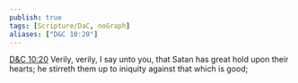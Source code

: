 ```yaml
---
publish: true
tags: [Scripture/DaC, noGraph]
aliases: ["D&C 10:20"]
---
```

[D&C 10:20](https://churchofjesuschrist.org/study/scriptures/dc-testament/dc/10?lang=eng&id=p20#p20) Verily, verily, I say unto you, that Satan has great hold upon their hearts; he stirreth them up to iniquity against that which is good;
